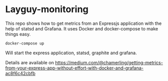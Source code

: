 Layguy-monitoring
=================

This repo shows how to get metrics from an Expressjs application with the help of statsd and Grafana. It uses Docker and docker-compose to make things easy.

```
docker-compose up
```

Will start the express application, statsd, graphite and grafana.

Details are available on https://medium.com/@chamerling/getting-metrics-from-your-express-app-without-effort-with-docker-and-grafana-ac8f6c42cbfb
